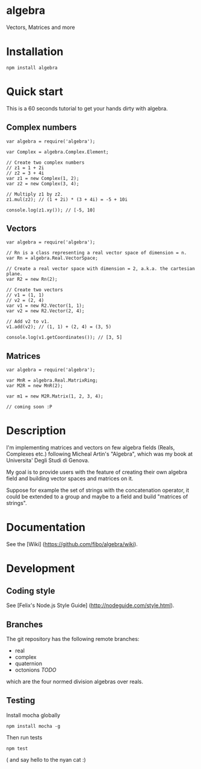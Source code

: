 algebra
=======

Vectors, Matrices and more

# Installation

    npm install algebra

# Quick start

This is a 60 seconds tutorial to get your hands dirty with algebra.

## Complex numbers

    var algebra = require('algebra');

    var Complex = algebra.Complex.Element;

    // Create two complex numbers
    // z1 = 1 + 2i
    // z2 = 3 + 4i
    var z1 = new Complex(1, 2);
    var z2 = new Complex(3, 4);

    // Multiply z1 by z2.
    z1.mul(z2); // (1 + 2i) * (3 + 4i) = -5 + 10i

    console.log(z1.xy()); // [-5, 10]

## Vectors

    var algebra = require('algebra');

    // Rn is a class representing a real vector space of dimension = n.
    var Rn = algebra.Real.VectorSpace;

    // Create a real vector space with dimension = 2, a.k.a. the cartesian plane.
    var R2 = new Rn(2);

    // Create two vectors
    // v1 = (1, 1)
    // v2 = (2, 4)
    var v1 = new R2.Vector(1, 1);
    var v2 = new R2.Vector(2, 4);

    // Add v2 to v1.
    v1.add(v2); // (1, 1) + (2, 4) = (3, 5)

    console.log(v1.getCoordinates()); // [3, 5]

## Matrices

    var algebra = require('algebra');

    var MnR = algebra.Real.MatrixRing;
    var M2R = new MnR(2);

    var m1 = new M2R.Matrix(1, 2, 3, 4);

    // coming soon :P

# Description

I'm implementing matrices and vectors on few algebra fields
(Reals, Complexes etc.) following Micheal Artin's "Algebra",
which was my book at Universita' Degli Studi di Genova.

My goal is to provide users with the feature of creating their own algebra field and building vector spaces and matrices on it.

Suppose for example the set of strings with the concatenation operator,
it could be extended to a group and maybe to a field and build "matrices of strings".

# Documentation

See the [Wiki] (https://github.com/fibo/algebra/wiki).

# Development

## Coding style

See [Felix's Node.js Style Guide] (http://nodeguide.com/style.html).

## Branches

The git repository has the following remote branches:

  * real
  * complex
  * quaternion
  * octonions *TODO*

which are the four normed division algebras over reals.

## Testing

Install mocha globally

    npm install mocha -g

Then run tests

    npm test

( and say hello to the nyan cat :)

